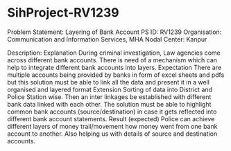 # SihProject-RV1239
Problem Statement: Layering of Bank Account
PS ID: RV1239
Organisation: Communication and Information Services, MHA
Nodal Center: Kanpur

Description:     Explanation During criminal investigation, Law agencies come across different bank accounts. There is need of a mechanism which can help to integrate different bank accounts into layers. Expectation There are multiple accounts being provided by banks in form of excel sheets and pdfs but this solution must be able to link all the data and present it in a well organised and layered format Extension Sorting of data into District and Police Station wise. Then an inter linkages be established with different bank data linked with each other. The solution must be able to highlight common bank accounts (source/destination) in case it gets reflected into different bank account statements. Result (expected) Police can achieve different layers of money trail/movement how money went from one bank account to another. Also helping us with details of source and destination accounts.
